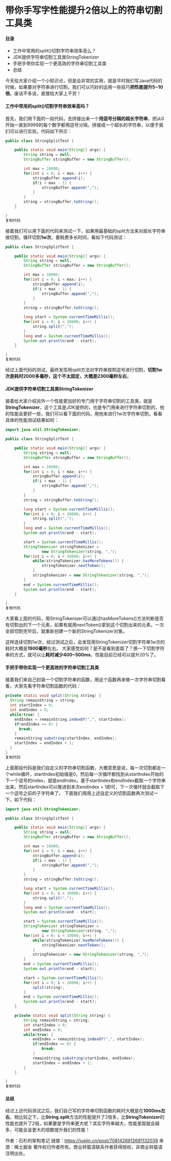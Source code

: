 # 带你手写字性能提升2倍以上的符串切割工具类            



#### 目录

- 工作中常用的split()切割字符串效率高么？
- JDK提供字符串切割工具类StringTokenizer
- 手把手带你实现一个更高效的字符串切割工具类
- 总结

今天给大家介绍一个小知识点，但是会非常的实用，就是平时我们写Java代码的时候，如果要对字符串进行切割，我们可以巧妙的运用一些技巧**把性能提升5~10倍**。废话不多说，直接给大家上干货！

#### 工作中常用的split()切割字符串效率高吗？

首先，我们用下面的一段代码，去拼接出来一个**用逗号分隔的超长字符串**，把从0开始一直到9999的每个数字都用逗号分隔，拼接成一个超长的字符串，以便于我们可以进行实验，代码如下所示：

```java
public class StringSplitTest {

    public static void main(String[] args) {
        String string = null;
        StringBuffer stringBuffer = new StringBuffer();

        int max = 10000;
        for(int i = 0; i < max; i++) {
            stringBuffer.append(i);
            if(i < max - 1) {
                stringBuffer.append(",");
            }
        }
        string = stringBuffer.toString();
    }

}
复制代码
```

接着我们可以用下面的代码来测试一下，如果用最基础的split方法来对超长字符串做切割，循环切割**1w次**，要耗费多长时间，看如下代码测试：

```java
public class StringSplitTest {

    public static void main(String[] args) {
        String string = null;
        StringBuffer stringBuffer = new StringBuffer();

        int max = 10000;
        for(int i = 0; i < max; i++) {
            stringBuffer.append(i);
            if(i < max - 1) {
                stringBuffer.append(",");
            }
        }
        string = stringBuffer.toString();

        long start = System.currentTimeMillis();
        for(int i = 0; i < 10000; i++) {
            string.split(",");
        }
        long end = System.currentTimeMillis();
        System.out.println(end - start);
    }

}
复制代码
```

经过上面代码的测试，最终发现用split方法对字符串按照逗号进行切割，**切割1w次是耗时2000多毫秒，这个不太固定，大概是2300毫秒左右**。

#### JDK提供字符串切割工具类StringTokenizer

接着给大家介绍另外一个性能更加好的专门用于字符串切割的工具类，就是**StringTokenizer**，这个工具是JDK提供的，也是专门用来进行字符串切割的，他的性能会更好一些，我们可以看下面的代码，用他来进行1w次字符串切割，看看具体的性能测试结果如何：

```java
import java.util.StringTokenizer;

public class StringSplitTest {

    public static void main(String[] args) {
        String string = null;
        StringBuffer stringBuffer = new StringBuffer();

        int max = 10000;
        for(int i = 0; i < max; i++) {
            stringBuffer.append(i);
            if(i < max - 1) {
                stringBuffer.append(",");
            }
        }
        string = stringBuffer.toString();

        long start = System.currentTimeMillis();
        for(int i = 0; i < 10000; i++) {
            string.split(",");
        }
        long end = System.currentTimeMillis();
        System.out.println(end - start);

        start = System.currentTimeMillis();
        StringTokenizer stringTokenizer =
                new StringTokenizer(string, ",");
        for(int i = 0; i < 10000; i++) {
            while(stringTokenizer.hasMoreTokens()) {
                stringTokenizer.nextToken();
            }
            stringTokenizer = new StringTokenizer(string, ",");
        }
        end = System.currentTimeMillis();
        System.out.println(end - start);
    }

}
复制代码
```

大家看上面的代码，用StringTokenizer可以通过hasMoreTokens()方法判断是否有切割出的下一个元素，如果有就用nextToken()拿到这个切割出来的元素，一次全部切割完毕后，就重新创建一个新的StringTokenizer对象。

这样连续切割1w次，经过测试之后，会发现用StringTokenizer切割字符串1w次的耗时大概是**1900毫秒**左右。 大家感觉如何？是不是看到差距了？换一下切割字符串的方式，就可以让**耗时减少400~500ms**，性能目前已经可以提升20%了。

#### 手把手带你实现一个更高效的字符串切割工具类

接着我们来自己封装一个切割字符串的函数，用这个函数再来做一次字符串切割看看，大家先看字符串切割函数的代码：

```java
private static void split(String string) {
  String remainString = string;
  int startIndex = 0;
  int endIndex = 0;
  while(true) {
    endIndex = remainString.indexOf(",", startIndex);
    if(endIndex <= 0) {
      break;
    }
    remainString.substring(startIndex, endIndex);
    startIndex = endIndex + 1;
  }
}
复制代码
```

上面那段代码是我们自定义的字符串切割函数，大概意思是说，每一次切割都走一个while循环，startIndex初始值是0，然后每一次循环都找到从startIndex开始的下一个逗号的index，就是endIndex，基于startIndex和endIndex截取一个字符串出来，然后startIndex可以推进到本次endIndex + 1即可，下一次循环就会截取下一个逗号之前的子字符串了。 下面我们用用上述自定义的切割函数再次测试一下，如下代码：

```java
import java.util.StringTokenizer;

public class StringSplitTest {

    public static void main(String[] args) {
        String string = null;
        StringBuffer stringBuffer = new StringBuffer();

        int max = 10000;
        for(int i = 0; i < max; i++) {
            stringBuffer.append(i);
            if(i < max - 1) {
                stringBuffer.append(",");
            }
        }
        string = stringBuffer.toString();

        long start = System.currentTimeMillis();
        for(int i = 0; i < 10000; i++) {
            string.split(",");
        }
        long end = System.currentTimeMillis();
        System.out.println(end - start);

        start = System.currentTimeMillis();
        StringTokenizer stringTokenizer =
                new StringTokenizer(string, ",");
        for(int i = 0; i < 10000; i++) {
            while(stringTokenizer.hasMoreTokens()) {
                stringTokenizer.nextToken();
            }
            stringTokenizer = new StringTokenizer(string, ",");
        }
        end = System.currentTimeMillis();
        System.out.println(end - start);

        start = System.currentTimeMillis();
        for(int i = 0; i < 10000; i++) {
            split(string);
        }
        end = System.currentTimeMillis();
        System.out.println(end - start);
    }

    private static void split(String string) {
        String remainString = string;
        int startIndex = 0;
        int endIndex = 0;
        while(true) {
            endIndex = remainString.indexOf(",", startIndex);
            if(endIndex <= 0) {
                break;
            }
            remainString.substring(startIndex, endIndex);
            startIndex = endIndex + 1;
        }
    }

}
复制代码
```

#### 总结

经过上述代码测试之后，我们自己写的字符串切割函数的耗时大概是在**1000ms左右**，相比较之下，比**String.split**方法的性能提升了2倍多，比**StringTokenizer**的性能也提升了2倍，如果要是字符串更大呢？其实字符串越大，性能差距就会越多，可能会呈更大的倍数提升我们的性能！


作者：石杉的架构笔记
链接：https://juejin.cn/post/7081426912681132039
来源：稀土掘金
著作权归作者所有。商业转载请联系作者获得授权，非商业转载请注明出处。